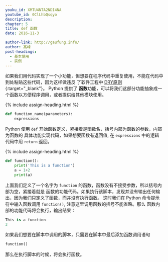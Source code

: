 ```yaml
---
youku_id: XMTU4NTA2NDI4NA
youtube_id: 0ClLhbQsqyo
description: 
chapter: 5
title: def 函数
date: 2016-11-3

author-link: http://gaufung.info/
author: 高峰
post-headings:
  - 基本使用
  - 实例
---
```




如果我们用代码实现了一个小功能，但想要在程序代码中重复使用，不能在代码中到处粘贴这些代码，因为这样做违反
了软件工程中 [DRY原则](https://en.wikipedia.org/wiki/Don%27t_repeat_yourself){:target="_blank"}。 Python 提供了
**函数**功能，可以将我们这部分功能抽象成一个函数以方便程序调用，或者提供给其他模块使用。

{% include assign-heading.html %}

```python
def function_name(parameters):
    expressions
```

Python 使用 `def` 开始函数定义，紧接着是函数名，括号内部为函数的参数，内部为函数的
具体功能实现代码，如果想要函数有返回值, 在 `expressions` 中的逻辑代码中用 `return` 返回。

{% include assign-heading.html %}

```python
def function():
    print('This is a function')
    a = 1+2
    print(a)
```

上面我们定义了一个名字为 `function` 的函数，函数没有不接受参数，所以括号内部为空，紧接着就是
函数的功能代码。如果执行该脚本，发现并没有输出任何输出，因为我们只定义了函数，而并没有执行函数。
这时我们在 Python 命令提示符中输入函数调用 `function()`, 注意这里调用函数的括号不能省略。那么
函数内部的功能代码将会执行，输出结果：

```python
This is a function
3
```

如果我们想要在脚本中调用的脚本，只需要在脚本中最后添加函数调用语句

```python
function()
```

那么在执行脚本的时候，将会执行函数。